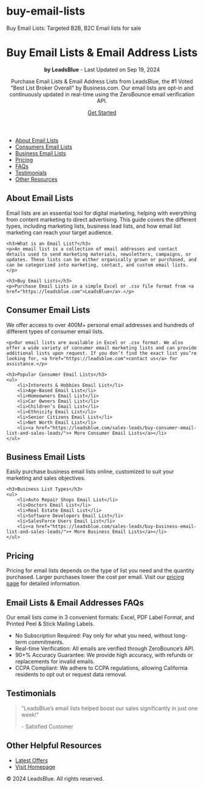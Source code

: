 # buy-email-lists
Buy Email Lists: Targeted B2B, B2C Email lists for sale 
<!DOCTYPE html>
<html lang="en">
<head>
    <meta charset="UTF-8">
    <meta name="viewport" content="width=device-width, initial-scale=1.0">
    <meta name="description" content="Purchase opt-in email lists and email addresses. Get top-quality leads for your marketing efforts. Buy business and consumer email lists with real-time email verification.">
    <title>Buy Email Lists & Email Address Lists | LeadsBlue</title>
    <script type="application/ld+json">
    {
      "@context": "https://schema.org",
      "@type": "Article",
      "headline": "Buy Email Lists & Email Address Lists",
      "author": {
        "@type": "Organization",
        "name": "LeadsBlue"
      },
      "datePublished": "2024-09-19",
      "url": "https://leadsblue.com",
      "description": "Purchase opt-in email lists from LeadsBlue, recognized as the 'Best List Broker Overall' by Business.com. All our email addresses are opt-in and verified through ZeroBounce's email verification API.",
      "mainEntityOfPage": "https://leadsblue.com",
      "publisher": {
        "@type": "Organization",
        "name": "LeadsBlue"
      }
    }
    </script>
</head>
<body>

<header>
    <h1>Buy Email Lists & Email Address Lists</h1>
    <p><strong>by LeadsBlue</strong> - Last Updated on Sep 19, 2024</p>
    <p>Purchase Email Lists & Email Address Lists from LeadsBlue, the #1 Voted "Best List Broker Overall" by Business.com. Our email lists are opt-in and continuously updated in real-time using the ZeroBounce email verification API.</p>
    <a href="https://leadsblue.com">Get Started</a>
</header>

<nav>
    <ul>
        <li><a href="#about-email-lists">About Email Lists</a></li>
        <li><a href="#consumer-email-lists">Consumers Email Lists</a></li>
        <li><a href="#business-email-lists">Business Email Lists</a></li>
        <li><a href="#pricing">Pricing</a></li>
        <li><a href="#faq">FAQs</a></li>
        <li><a href="#testimonials">Testimonials</a></li>
        <li><a href="#resources">Other Resources</a></li>
    </ul>
</nav>

<section id="about-email-lists">
    <h2>About Email Lists</h2>
    <p>Email lists are an essential tool for digital marketing, helping with everything from content marketing to direct advertising. This guide covers the different types, including marketing lists, business lead lists, and how email list marketing can reach your target audience.</p>

    <h3>What is an Email List?</h3>
    <p>An email list is a collection of email addresses and contact details used to send marketing materials, newsletters, campaigns, or updates. These lists can be either organically grown or purchased, and can be categorized into marketing, contact, and custom email lists.</p>

    <h3>Buy Email Lists</h3>
    <p>Purchase Email Lists in a simple Excel or .csv file format from <a href="https://leadsblue.com">LeadsBlue</a>.</p>
</section>

<section id="consumer-email-lists">
    <h2>Consumer Email Lists</h2>
    <p>We offer access to over 400M+ personal email addresses and hundreds of different types of consumer email lists.</p>

    <p>Our email lists are available in Excel or .csv format. We also offer a wide variety of consumer email marketing lists and can provide additional lists upon request. If you don’t find the exact list you’re looking for, <a href="https://leadsblue.com">contact us</a> for assistance.</p>

    <h3>Popular Consumer Email Lists</h3>
    <ul>
        <li>Interests & Hobbies Email List</li>
        <li>Age-Based Email List</li>
        <li>Homeowners Email List</li>
        <li>Car Owners Email List</li>
        <li>Children’s Email List</li>
        <li>Ethnicity Email List</li>
        <li>Senior Citizens Email List</li>
        <li>Net Worth Email List</li>
        <li><a href="https://leadsblue.com/sales-leads/buy-consumer-email-list-and-sales-leads/">+ More Consumer Email Lists</a></li>
    </ul>
</section>

<section id="business-email-lists">
    <h2>Business Email Lists</h2>
    <p>Easily purchase business email lists online, customized to suit your marketing and sales objectives.</p>

    <h3>Business List Types</h3>
    <ul>
        <li>Auto Repair Shops Email List</li>
        <li>Doctors Email List</li>
        <li>Real Estate Email List</li>
        <li>Software Developers Email List</li>
        <li>SalesForce Users Email List</li>
        <li><a href="https://leadsblue.com/sales-leads/buy-business-email-list-and-sales-leads/">+ More Business Email Lists</a></li>
    </ul>
</section>

<section id="pricing">
    <h2>Pricing</h2>
    <p>Pricing for email lists depends on the type of list you need and the quantity purchased. Larger purchases lower the cost per email. Visit our <a href="https://leadsblue.com">pricing page</a> for detailed information.</p>
</section>

<section id="faq">
    <h2>Email Lists & Email Addresses FAQs</h2>
    <p>Our email lists come in 3 convenient formats: Excel, PDF Label Format, and Printed Peel & Stick Mailing Labels.</p>
    <ul>
        <li>No Subscription Required: Pay only for what you need, without long-term commitments.</li>
        <li>Real-time Verification: All emails are verified through ZeroBounce’s API.</li>
        <li>90+% Accuracy Guarantee: We provide high accuracy, with refunds or replacements for invalid emails.</li>
        <li>CCPA Compliant: We adhere to CCPA regulations, allowing California residents to opt out or request data removal.</li>
    </ul>
</section>

<section id="testimonials">
    <h2>Testimonials</h2>
    <blockquote>
        <p>"LeadsBlue’s email lists helped boost our sales significantly in just one week!"</p>
        <footer>- Satisfied Customer</footer>
    </blockquote>
</section>

<section id="resources">
    <h2>Other Helpful Resources</h2>
    <ul>
        <li><a href="https://leadsblue.com/sales-leads/featured/?orderby=date">Latest Offers</a></li>
        <li><a href="https://leadsblue.com">Visit Homepage</a></li>
    </ul>
</section>

<footer>
    <p>&copy; 2024 LeadsBlue. All rights reserved.</p>
</footer>

</body>
</html>


